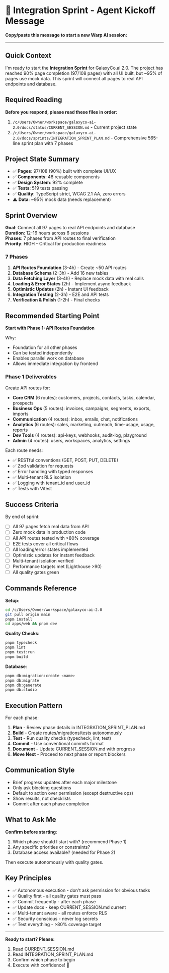 # 🚀 Integration Sprint - Agent Kickoff Message

**Copy/paste this message to start a new Warp AI session:**

---

## Quick Context

I'm ready to start the **Integration Sprint** for GalaxyCo.ai 2.0. The project has reached 90% page completion (97/108 pages) with all UI built, but ~95% of pages use mock data. This sprint will connect all pages to real API endpoints and database.

## Required Reading

**Before you respond, please read these files in order:**

1. `/c/Users/Owner/workspace/galaxyco-ai-2.0/docs/status/CURRENT_SESSION.md` - Current project state
2. `/c/Users/Owner/workspace/galaxyco-ai-2.0/docs/sprints/INTEGRATION_SPRINT_PLAN.md` - Comprehensive 565-line sprint plan with 7 phases

## Project State Summary

- ✅ **Pages**: 97/108 (90%) built with complete UI/UX
- ✅ **Components**: 48 reusable components
- ✅ **Design System**: 92% complete
- ✅ **Tests**: 519 tests passing
- ✅ **Quality**: TypeScript strict, WCAG 2.1 AA, zero errors
- ⚠️ **Data**: ~95% mock data (needs replacement)

## Sprint Overview

**Goal**: Connect all 97 pages to real API endpoints and database  
**Duration**: 12-16 hours across 6 sessions  
**Phases**: 7 phases from API routes to final verification  
**Priority**: HIGH - Critical for production readiness

### 7 Phases

1. **API Routes Foundation** (3-4h) - Create ~50 API routes
2. **Database Schema** (2-3h) - Add 16 new tables
3. **Data Fetching Layer** (3-4h) - Replace mock data with real calls
4. **Loading & Error States** (2h) - Implement async feedback
5. **Optimistic Updates** (2h) - Instant UI feedback
6. **Integration Testing** (2-3h) - E2E and API tests
7. **Verification & Polish** (1-2h) - Final checks

## Recommended Starting Point

**Start with Phase 1: API Routes Foundation**

Why:

- Foundation for all other phases
- Can be tested independently
- Enables parallel work on database
- Allows immediate integration by frontend

### Phase 1 Deliverables

Create API routes for:

- **Core CRM** (6 routes): customers, projects, contacts, tasks, calendar, prospects
- **Business Ops** (5 routes): invoices, campaigns, segments, exports, imports
- **Communication** (4 routes): inbox, emails, chat, notifications
- **Analytics** (6 routes): sales, marketing, outreach, time-usage, usage, reports
- **Dev Tools** (4 routes): api-keys, webhooks, audit-log, playground
- **Admin** (4 routes): users, workspaces, analytics, settings

Each route needs:

- ✅ RESTful conventions (GET, POST, PUT, DELETE)
- ✅ Zod validation for requests
- ✅ Error handling with typed responses
- ✅ Multi-tenant RLS isolation
- ✅ Logging with tenant_id and user_id
- ✅ Tests with Vitest

## Success Criteria

By end of sprint:

- [ ] All 97 pages fetch real data from API
- [ ] Zero mock data in production code
- [ ] All API routes tested with >80% coverage
- [ ] E2E tests cover all critical flows
- [ ] All loading/error states implemented
- [ ] Optimistic updates for instant feedback
- [ ] Multi-tenant isolation verified
- [ ] Performance targets met (Lighthouse >90)
- [ ] All quality gates green

## Commands Reference

**Setup**:

```bash
cd /c/Users/Owner/workspace/galaxyco-ai-2.0
git pull origin main
pnpm install
cd apps/web && pnpm dev
```

**Quality Checks**:

```bash
pnpm typecheck
pnpm lint
pnpm test:run
pnpm build
```

**Database**:

```bash
pnpm db:migration:create <name>
pnpm db:migrate
pnpm db:generate
pnpm db:studio
```

## Execution Pattern

For each phase:

1. **Plan** - Review phase details in INTEGRATION_SPRINT_PLAN.md
2. **Build** - Create routes/migrations/tests autonomously
3. **Test** - Run quality checks (typecheck, lint, test)
4. **Commit** - Use conventional commits format
5. **Document** - Update CURRENT_SESSION.md with progress
6. **Move Next** - Proceed to next phase or report blockers

## Communication Style

- Brief progress updates after each major milestone
- Only ask blocking questions
- Default to action over permission (except destructive ops)
- Show results, not checklists
- Commit after each phase completion

## What to Ask Me

**Confirm before starting**:

1. Which phase should I start with? (recommend Phase 1)
2. Any specific priorities or constraints?
3. Database access available? (needed for Phase 2)

Then execute autonomously with quality gates.

## Key Principles

- ✅ Autonomous execution - don't ask permission for obvious tasks
- ✅ Quality first - all quality gates must pass
- ✅ Commit frequently - after each phase
- ✅ Update docs - keep CURRENT_SESSION.md current
- ✅ Multi-tenant aware - all routes enforce RLS
- ✅ Security conscious - never log secrets
- ✅ Test everything - >80% coverage target

---

**Ready to start? Please:**

1. Read CURRENT_SESSION.md
2. Read INTEGRATION_SPRINT_PLAN.md
3. Confirm which phase to begin
4. Execute with confidence! 🚀
